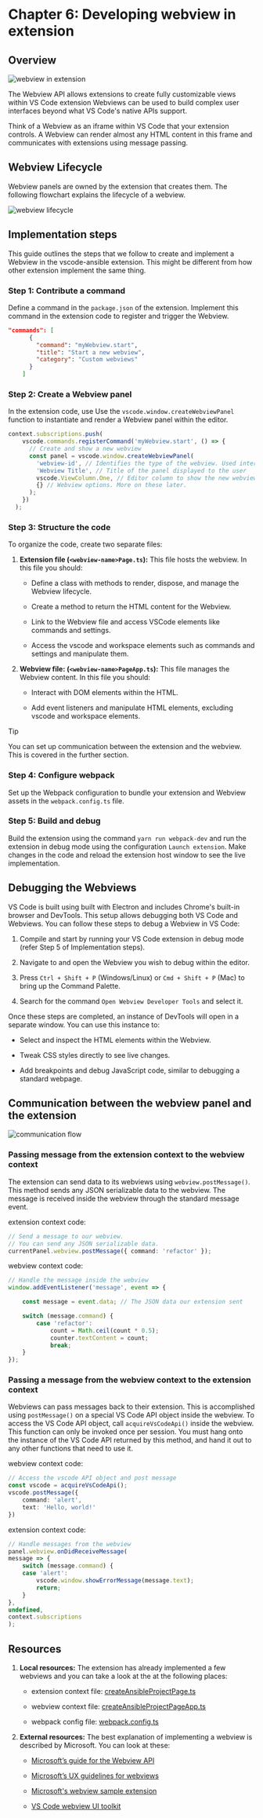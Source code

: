 # Chapter 6: Developing webview in extension

## Overview

![webview in extension](media/webview-in-extension.png)

The Webview API allows extensions to create fully customizable views within VS Code extension Webviews can be used to build complex user interfaces beyond what VS Code's native APIs support.

Think of a Webview as an iframe within VS Code that your extension controls. A Webview can render almost any HTML content in this frame and communicates with extensions using message passing.

## Webview Lifecycle

Webview panels are owned by the extension that creates them. The following flowchart explains the lifecycle of a webview.

![webview lifecycle](media/webview-lifecycle.png)

## Implementation steps

This guide outlines the steps that we follow to create and implement a Webview in the vscode-ansible extension. This might be different from how other extension implement the same thing.

### Step 1: Contribute a command

Define a command in the `package.json` of the extension. Implement this command in the extension code to register and trigger the Webview.

```json
"commands": [
      {
        "command": "myWebview.start",
        "title": "Start a new webview",
        "category": "Custom webviews"
      }
    ]
```

### Step 2: Create a Webview panel

In the extension code, use Use the `vscode.window.createWebviewPanel` function to instantiate and render a Webview panel within the editor.

```typescript
context.subscriptions.push(
    vscode.commands.registerCommand('myWebview.start', () => {
      // Create and show a new webview
      const panel = vscode.window.createWebviewPanel(
        'webview-id', // Identifies the type of the webview. Used internally
        'Webview Title', // Title of the panel displayed to the user
        vscode.ViewColumn.One, // Editor column to show the new webview panel in.
        {} // Webview options. More on these later.
      );
    })
  );
```

### Step 3: Structure the code

To organize the code, create two separate files:

1.  **Extension file (`<webview-name>Page.ts`):** This file hosts the webview. In this file you should:

    *  Define a class with methods to render, dispose, and manage the Webview lifecycle.

    *  Create a method to return the HTML content for the Webview.

    *  Link to the Webview file and access VSCode elements like commands and settings.

    *  Access the vscode and workspace elements such as commands and settings and manipulate them.

2.  **Webview file: (`<webview-name>PageApp.ts`):** This file manages the Webview content. In this file you should:

    *  Interact with DOM elements within the HTML.

    *  Add event listeners and manipulate HTML elements, excluding vscode and workspace elements.

<!-- !!! tip -->

> [!TIP]
> You can set up communication between the extension and the webview. This is covered in the further section.

### Step 4: Configure webpack

Set up the Webpack configuration to bundle your extension and Webview assets in the `webpack.config.ts` file.

### Step 5: Build and debug

Build the extension using the command `yarn run webpack-dev` and run the extension in debug mode using the configuration `Launch extension`. Make changes in the code and reload the extension host window to see the live implementation.

## Debugging the Webviews

VS Code is built using built with Electron and includes Chrome's built-in browser and DevTools. This setup allows debugging both VS Code and Webviews. You can follow these steps to debug a Webview in VS Code:

1. Compile and start by running your VS Code extension in debug mode (refer Step 5 of Implementation steps).

2. Navigate to and open the Webview you wish to debug within the editor.

3. Press `Ctrl + Shift + P` (Windows/Linux) or `Cmd + Shift + P` (Mac) to bring up the Command Palette.

4. Search for the command `Open Webview Developer Tools` and select it.

Once these steps are completed, an instance of DevTools will open in a separate window. You can use this instance to:

* Select and inspect the HTML elements within the Webview.

* Tweak CSS styles directly to see live changes.

* Add breakpoints and debug JavaScript code, similar to debugging a standard webpage.

## Communication between the webview panel and the extension

![communication flow](media/webview-communication-flow.png)

### Passing message from the extension context to the webview context

The extension can send data to its webviews using `webview.postMessage()`. This method sends any JSON serializable data to the webview. The message is received inside the webview through the standard message event.

extension context code:

```typescript
// Send a message to our webview.
// You can send any JSON serializable data.
currentPanel.webview.postMessage({ command: 'refactor' });
```

webview context code:

```typescript
// Handle the message inside the webview
window.addEventListener('message', event => {

    const message = event.data; // The JSON data our extension sent

    switch (message.command) {
        case 'refactor':
            count = Math.ceil(count * 0.5);
            counter.textContent = count;
            break;
    }
});
```

### Passing a message from the webview context to the extension context

Webviews can pass messages back to their extension. This is accomplished using `postMessage()` on a special VS Code API object inside the webview. To access the VS Code API object, call `acquireVsCodeApi()` inside the webview. This function can only be invoked once per session. You must hang onto the instance of the VS Code API returned by this method, and hand it out to any other functions that need to use it.

webview context code:

```typescript
// Access the vscode API object and post message
const vscode = acquireVsCodeApi();
vscode.postMessage({
    command: 'alert',
    text: 'Hello, world!'
})
```

extension context code:

```typescript
// Handle messages from the webview
panel.webview.onDidReceiveMessage(
message => {
    switch (message.command) {
    case 'alert':
        vscode.window.showErrorMessage(message.text);
        return;
    }
},
undefined,
context.subscriptions
);
```

## Resources

1.  **Local resources:** The extension has already implemented a few webviews and you can take a look at the at the following places:

    *  extension context file: [createAnsibleProjectPage.ts](https://github.com/ansible/vscode-ansible/blob/main/src/features/contentCreator/createAnsibleProjectPage.ts)

    *  webview context file: [createAnsibleProjectPageApp.ts](https://github.com/ansible/vscode-ansible/blob/main/src/webview/apps/contentCreator/createAnsibleProjectPageApp.ts)

    *  webpack config file: [webpack.config.ts](https://github.com/ansible/vscode-ansible/blob/main/webpack.config.ts)

2.  **External resources:** The best explanation of implementing a webview is described by Microsoft. You can look at these:

    *  [Microsoft’s guide for the Webview API](https://code.visualstudio.com/api/extension-guides/webview)

    *  [Microsoft’s UX guidelines for webviews](https://code.visualstudio.com/api/ux-guidelines/webviews)

    *  [Microsoft's webview sample extension](https://github.com/microsoft/vscode-extension-samples/blob/main/webview-sample/README.md)

    *  [VS Code webview UI toolkit](https://github.com/microsoft/vscode-webview-ui-toolkit)